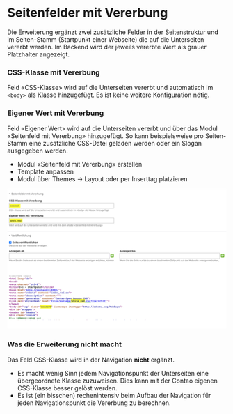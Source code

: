 # Seitenfelder mit Vererbung

Die Erweiterung ergänzt zwei zusätzliche Felder in der Seitenstruktur und im Seiten-Stamm (Startpunkt einer Webseite) die auf die Unterseiten vererbt werden. Im Backend wird der jeweils vererbte Wert als grauer Platzhalter angezeigt.

### CSS-Klasse mit Vererbung
Feld «CSS-Klasse» wird auf die Unterseiten vererbt und automatisch im `<body>` als Klasse hinzugefügt. Es ist keine weitere Konfiguration nötig.

### Eigener Wert mit Vererbung
Feld «Eigener Wert» wird auf die Unterseiten vererbt und über das Modul «Seitenfeld mit Vererbung» hinzugefügt. So kann beispielsweise pro Seiten-Stamm eine zusätzliche CSS-Datei geladen werden oder ein Slogan ausgegeben werden.
- Modul «Seitenfeld mit Vererbung» erstellen
- Template anpassen
- Modul über Themes -> Layout oder per Inserttag platzieren

![alt text](https://github.com/delirius/contao-pagefieldinherit/blob/main/screen.jpg?raw=true)

### Was die Erweiterung nicht macht
Das Feld CSS-Klasse wird in der Navigation **nicht** ergänzt.
- Es macht wenig Sinn jedem Navigationspunkt der Unterseiten eine übergeordnete Klasse zuzuweisen. Dies kann mit der Contao eigenen CSS-Klasse besser gelöst werden.
- Es ist (ein bisschen) rechenintensiv beim Aufbau der Navigation für jeden Navigationspunkt die Vererbung zu berechnen.
